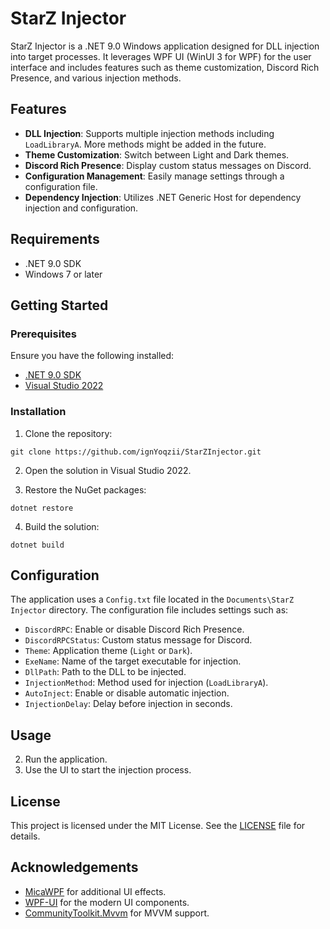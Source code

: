 # StarZ Injector

StarZ Injector is a .NET 9.0 Windows application designed for DLL injection into target processes. It leverages WPF UI (WinUI 3 for WPF) for the user interface and includes features such as theme customization, Discord Rich Presence, and various injection methods.

## Features

- **DLL Injection**: Supports multiple injection methods including `LoadLibraryA`. More methods might be added in the future.
- **Theme Customization**: Switch between Light and Dark themes.
- **Discord Rich Presence**: Display custom status messages on Discord.
- **Configuration Management**: Easily manage settings through a configuration file.
- **Dependency Injection**: Utilizes .NET Generic Host for dependency injection and configuration.

## Requirements

- .NET 9.0 SDK
- Windows 7 or later

## Getting Started

### Prerequisites

Ensure you have the following installed:

- [.NET 9.0 SDK](https://dotnet.microsoft.com/download/dotnet/9.0)
- [Visual Studio 2022](https://visualstudio.microsoft.com/vs/)

### Installation

1. Clone the repository:
```
git clone https://github.com/ignYoqzii/StarZInjector.git
```

2. Open the solution in Visual Studio 2022.

3. Restore the NuGet packages:

```
dotnet restore
```

4. Build the solution:

```
dotnet build
```


## Configuration

The application uses a `Config.txt` file located in the `Documents\StarZ Injector` directory. The configuration file includes settings such as:

- `DiscordRPC`: Enable or disable Discord Rich Presence.
- `DiscordRPCStatus`: Custom status message for Discord.
- `Theme`: Application theme (`Light` or `Dark`).
- `ExeName`: Name of the target executable for injection.
- `DllPath`: Path to the DLL to be injected.
- `InjectionMethod`: Method used for injection (`LoadLibraryA`).
- `AutoInject`: Enable or disable automatic injection.
- `InjectionDelay`: Delay before injection in seconds.

## Usage

2. Run the application.
3. Use the UI to start the injection process.

## License

This project is licensed under the MIT License. See the [LICENSE](LICENSE) file for details.

## Acknowledgements

- [MicaWPF](https://github.com/Simnico99/MicaWPF) for additional UI effects.
- [WPF-UI](https://github.com/lepoco/wpfui) for the modern UI components.
- [CommunityToolkit.Mvvm](https://github.com/CommunityToolkit/MVVM) for MVVM support.
